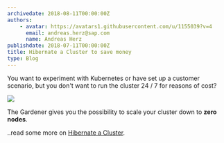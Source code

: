 ```yaml
---
archivedate: 2018-08-11T00:00:00Z
authors:
    - avatar: https://avatars1.githubusercontent.com/u/1155039?v=4
      email: andreas.herz@sap.com
      name: Andreas Herz
publishdate: 2018-07-11T00:00:00Z
title: Hibernate a Cluster to save money
type: Blog
---
```


You want to experiment with Kubernetes or have set up a customer scenario, but you don't want to run the 
cluster 24 / 7 for reasons of cost?


![](https://github.com/gardener/documentation/raw/master/website/blog/2018_week_40/teaser_patched.svg)


The Gardener gives you the possibility to scale your cluster down to **zero nodes**.

..read some more on [Hibernate a Cluster](https://github.com/gardener/documentation/blob/master/website/documentation/guides/administer_shoots/hibernate-cluster/_index.md).
